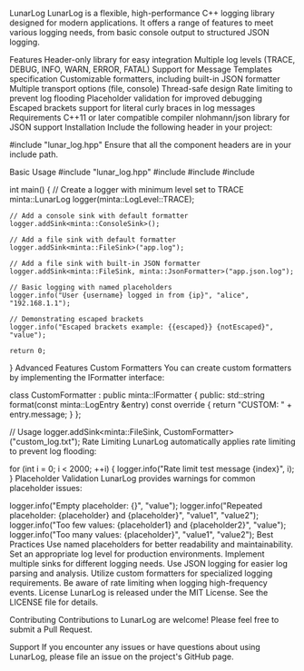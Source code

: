 LunarLog
LunarLog is a flexible, high-performance C++ logging library designed for modern applications. It offers a range of features to meet various logging needs, from basic console output to structured JSON logging.

Features
Header-only library for easy integration
Multiple log levels (TRACE, DEBUG, INFO, WARN, ERROR, FATAL)
Support for Message Templates specification
Customizable formatters, including built-in JSON formatter
Multiple transport options (file, console)
Thread-safe design
Rate limiting to prevent log flooding
Placeholder validation for improved debugging
Escaped brackets support for literal curly braces in log messages
Requirements
C++11 or later compatible compiler
nlohmann/json library for JSON support
Installation
Include the following header in your project:

#include "lunar_log.hpp"
Ensure that all the component headers are in your include path.

Basic Usage
#include "lunar_log.hpp"
#include <iostream>
#include <thread>
#include <chrono>

int main() {
// Create a logger with minimum level set to TRACE
minta::LunarLog logger(minta::LogLevel::TRACE);

    // Add a console sink with default formatter
    logger.addSink<minta::ConsoleSink>();

    // Add a file sink with default formatter
    logger.addSink<minta::FileSink>("app.log");

    // Add a file sink with built-in JSON formatter
    logger.addSink<minta::FileSink, minta::JsonFormatter>("app.json.log");

    // Basic logging with named placeholders
    logger.info("User {username} logged in from {ip}", "alice", "192.168.1.1");

    // Demonstrating escaped brackets
    logger.info("Escaped brackets example: {{escaped}} {notEscaped}", "value");

    return 0;
}
Advanced Features
Custom Formatters
You can create custom formatters by implementing the IFormatter interface:

class CustomFormatter : public minta::IFormatter {
public:
std::string format(const minta::LogEntry &entry) const override {
return "CUSTOM: " + entry.message;
}
};

// Usage
logger.addSink<minta::FileSink, CustomFormatter>("custom_log.txt");
Rate Limiting
LunarLog automatically applies rate limiting to prevent log flooding:

for (int i = 0; i < 2000; ++i) {
logger.info("Rate limit test message {index}", i);
}
Placeholder Validation
LunarLog provides warnings for common placeholder issues:

logger.info("Empty placeholder: {}", "value");
logger.info("Repeated placeholder: {placeholder} and {placeholder}", "value1", "value2");
logger.info("Too few values: {placeholder1} and {placeholder2}", "value");
logger.info("Too many values: {placeholder}", "value1", "value2");
Best Practices
Use named placeholders for better readability and maintainability.
Set an appropriate log level for production environments.
Implement multiple sinks for different logging needs.
Use JSON logging for easier log parsing and analysis.
Utilize custom formatters for specialized logging requirements.
Be aware of rate limiting when logging high-frequency events.
License
LunarLog is released under the MIT License. See the LICENSE file for details.

Contributing
Contributions to LunarLog are welcome! Please feel free to submit a Pull Request.

Support
If you encounter any issues or have questions about using LunarLog, please file an issue on the project's GitHub page.